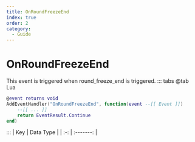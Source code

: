 ```yaml
---
title: OnRoundFreezeEnd
index: true
order: 2
category:
  - Guide
---
```


# OnRoundFreezeEnd
This event is triggered when round_freeze_end is triggered.
::: tabs
@tab Lua
```lua
@event returns void
AddEventHandler("OnRoundFreezeEnd", function(event --[[ Event ]])
    --[[ ... ]]
    return EventResult.Continue
end)
```

:::
| Key | Data Type |
| :-: | :-------: |